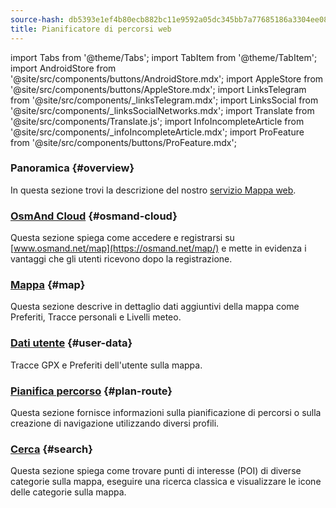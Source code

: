 ```yaml
---
source-hash: db5393e1ef4b80ecb882bc11e9592a05dc345bb7a77685186a3304ee088544a7
title: Pianificatore di percorsi web
---
```

import Tabs from '@theme/Tabs';
import TabItem from '@theme/TabItem';
import AndroidStore from '@site/src/components/buttons/AndroidStore.mdx';
import AppleStore from '@site/src/components/buttons/AppleStore.mdx';
import LinksTelegram from '@site/src/components/_linksTelegram.mdx';
import LinksSocial from '@site/src/components/_linksSocialNetworks.mdx';
import Translate from '@site/src/components/Translate.js';
import InfoIncompleteArticle from '@site/src/components/_infoIncompleteArticle.mdx';
import ProFeature from '@site/src/components/buttons/ProFeature.mdx';



### Panoramica {#overview}

In questa sezione trovi la descrizione del nostro [servizio Mappa web](https://osmand.net/map).

### [OsmAnd Cloud](./web-cloud.md) {#osmand-cloud}

Questa sezione spiega come accedere e registrarsi su [www.osmand.net/map](https://osmand.net/map/) e mette in evidenza i vantaggi che gli utenti ricevono dopo la registrazione.

### [Mappa](./web-map.md) {#map}

Questa sezione descrive in dettaglio dati aggiuntivi della mappa come Preferiti, Tracce personali e Livelli meteo.

### [Dati utente](./web-userdata.mdx) {#user-data}

Tracce GPX e Preferiti dell'utente sulla mappa.

### [Pianifica percorso](./planner.md) {#plan-route}

Questa sezione fornisce informazioni sulla pianificazione di percorsi o sulla creazione di navigazione utilizzando diversi profili.

### [Cerca](./web-search.md) {#search}

Questa sezione spiega come trovare punti di interesse (POI) di diverse categorie sulla mappa, eseguire una ricerca classica e visualizzare le icone delle categorie sulla mappa.